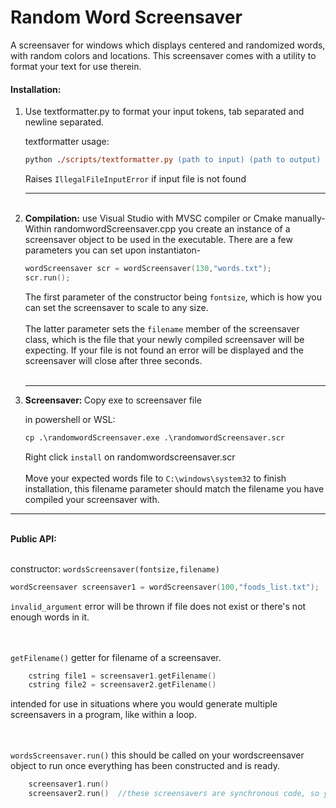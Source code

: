 
<h1>Random Word Screensaver</h1>
A screensaver for windows which displays centered and randomized words, with random colors and locations. This screensaver comes with a utility to format your text for use therein.
<h4><b>Installation:</b></h4>
<ol>
<li>
Use textformatter.py to format your input tokens, tab separated and newline separated.

textformatter usage:
```ps
python ./scripts/textformatter.py (path to input) (path to output)
```
Raises `IllegalFileInputError` if input file is not found
</li>
<hr><br>
<li>
<b>Compilation:</b>
use Visual Studio with MVSC compiler or Cmake manually-<br>
Within randomwordScreensaver.cpp you create an instance of a screensaver object to be used in the executable. There are a few parameters you can set upon instantiaton- 


```cpp
wordScreensaver scr = wordScreensaver(130,"words.txt");
scr.run();
```

The first parameter of the constructor being `fontsize`, which is how you can set the screensaver to scale to any size.<br><br>
The latter parameter sets the `filename` member of the screensaver class, which is the file that your newly compiled screensaver will be expecting. If your file is not found an error will be displayed and the screensaver will close after three seconds.
<br>
<br>
<hr>
</li>
<li>
<b>Screensaver: </b>Copy exe to screensaver file<br>

in powershell or WSL:

```ps
cp .\randomwordScreensaver.exe .\randomwordScreensaver.scr
```


Right click `install` on randomwordscreensaver.scr<br><br>
Move your expected words file to `C:\windows\system32` to finish installation, this filename parameter should match the filename you have compiled your screensaver with.
</li>
</ol>
<hr><br><b>
Public API:</b><br><br>

constructor: `wordsScreensaver(fontsize,filename)`

```cpp
wordScreensaver screensaver1 = wordScreensaver(100,"foods_list.txt");
```
`invalid_argument` error will be thrown if file does not exist or there's not enough words in it.

<br><br>
`getFilename()` getter for filename of a screensaver.
```cpp
    cstring file1 = screensaver1.getFilename()
    cstring file2 = screensaver2.getFilename()
```
intended for use in situations where you would generate multiple screensavers in a program, like within a loop.
<br><br><br>

`wordsScreensaver.run()` this should be called on your wordscreensaver object to run once everything has been constructed and is ready.
```cpp
    screensaver1.run()
    screensaver2.run()  //these screensavers are synchronous code, so you may run one after another
```